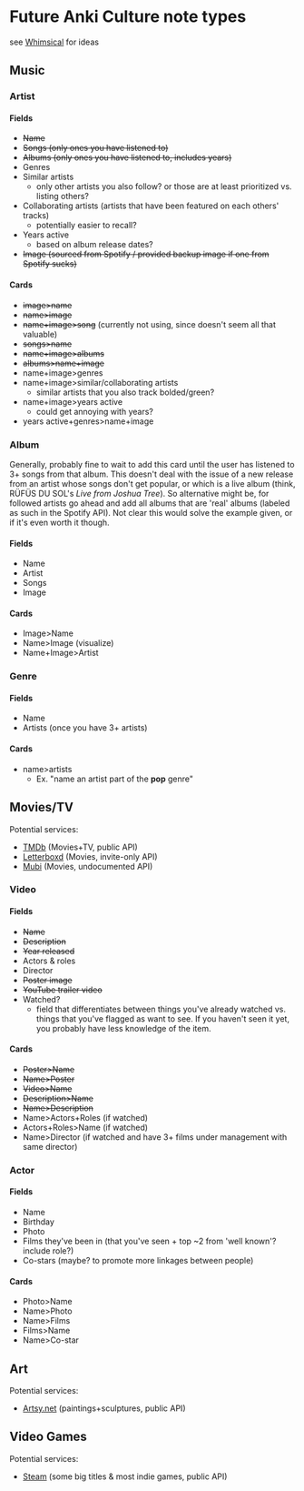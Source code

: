 # Future Anki Culture note types
see [Whimsical](https://whimsical.com/WKr5BEqNM9EgYW9nE76vvc) for ideas


## Music
### Artist
#### Fields
 * ~~Name~~
 * ~~Songs (only ones you have listened to)~~
 * ~~Albums (only ones you have listened to, includes years)~~
 * Genres
 * Similar artists
   * only other artists you also follow? or those are at least prioritized vs. listing others?
 * Collaborating artists (artists that have been featured on each others' tracks)
   * potentially easier to recall?
 * Years active
   * based on album release dates?
 * ~~Image (sourced from Spotify / provided backup image if one from Spotify sucks)~~

#### Cards
 * ~~image>name~~
 * ~~name>image~~
 * ~~name+image>song~~ (currently not using, since doesn't seem all that valuable)
 * ~~songs>name~~
 * ~~name+image>albums~~
 * ~~albums>name+image~~
 * name+image>genres
 * name+image>similar/collaborating artists
   * similar artists that you also track bolded/green?
 * name+image>years active
   * could get annoying with years?
 * years active+genres>name+image

### Album
Generally, probably fine to wait to add this card until the user has listened to 3+ songs from that album. This doesn't deal with the issue of a new release from an artist whose songs don't get popular, or which is a live album (think, RÜFÜS DU SOL's *Live from Joshua Tree*). So alternative might be, for followed artists go ahead and add all albums that are 'real' albums (labeled as such in the Spotify API). Not clear this would solve the example given, or if it's even worth it though. 
#### Fields
 * Name
 * Artist
 * Songs
 * Image

#### Cards
 * Image>Name
 * Name>Image (visualize)
 * Name+Image>Artist

### Genre
#### Fields
 * Name
 * Artists (once you have 3+ artists)

#### Cards
 * name>artists
   * Ex. "name an artist part of the **pop** genre"

## Movies/TV
Potential services:
* [TMDb](https://www.themoviedb.org/) (Movies+TV, public API)
* [Letterboxd](https://letterboxd.com/) (Movies, invite-only API)
* [Mubi](https://mubi.com/) (Movies, undocumented API)

### Video
#### Fields
 * ~~Name~~
 * ~~Description~~
 * ~~Year released~~
 * Actors & roles
 * Director
 * ~~Poster image~~
 * ~~YouTube trailer video~~
 * Watched?
   * field that differentiates between things you've already watched vs. things that you've flagged as want to see. If you haven't seen it yet, you probably have less knowledge of the item.

#### Cards
 * ~~Poster>Name~~
 * ~~Name>Poster~~
 * ~~Video>Name~~
 * ~~Description>Name~~
 * ~~Name>Description~~
 * Name>Actors+Roles (if watched)
 * Actors+Roles>Name (if watched) 
 * Name>Director (if watched and have 3+ films under management with same director)


### Actor
#### Fields
 * Name
 * Birthday
 * Photo
 * Films they've been in (that you've seen + top ~2 from 'well known'? include role?)
 * Co-stars (maybe? to promote more linkages between people)

#### Cards
 * Photo>Name
 * Name>Photo
 * Name>Films
 * Films>Name
 * Name>Co-star

## Art
Potential services:
* [Artsy.net](https://www.artsy.net/) (paintings+sculptures, public API)

## Video Games
Potential services:
* [Steam](https://store.steampowered.com/) (some big titles & most indie games, public API)